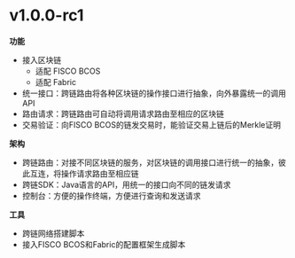 # v1.0.0-rc1

**功能**

- 接入区块链
  - 适配 FISCO BCOS
  - 适配 Fabric
- 统一接口：跨链路由将各种区块链的操作接口进行抽象，向外暴露统一的调用API
- 路由请求：跨链路由可自动将调用请求路由至相应的区块链
- 交易验证：向FISCO BCOS的链发交易时，能验证交易上链后的Merkle证明

**架构**

- 跨链路由：对接不同区块链的服务，对区块链的调用接口进行统一的抽象，彼此互连，将操作请求路由至相应链
- 跨链SDK：Java语言的API，用统一的接口向不同的链发请求
- 控制台：方便的操作终端，方便进行查询和发送请求

**工具**

- 跨链网络搭建脚本
- 接入FISCO BCOS和Fabric的配置框架生成脚本